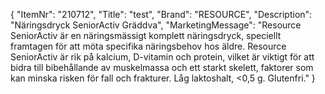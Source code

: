 {
  "ItemNr": "210712",
  "Title": "test",
  "Brand": "RESOURCE",
  "Description": "Näringsdryck SeniorActiv Gräddva",
  "MarketingMessage": "Resource SeniorActiv är en näringsmässigt komplett näringsdryck, speciellt framtagen för att möta specifika näringsbehov hos äldre. Resource SeniorActiv är rik på kalcium, D-vitamin och protein, vilket är viktigt för att bidra till bibehållande av muskelmassa och ett starkt skelett, faktorer som kan minska risken för fall och frakturer. Låg laktoshalt, <0,5 g. Glutenfri."
}
